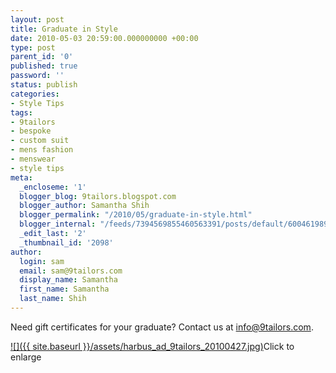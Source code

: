 ```yaml
---
layout: post
title: Graduate in Style
date: 2010-05-03 20:59:00.000000000 +00:00
type: post
parent_id: '0'
published: true
password: ''
status: publish
categories:
- Style Tips
tags:
- 9tailors
- bespoke
- custom suit
- mens fashion
- menswear
- style tips
meta:
  _encloseme: '1'
  blogger_blog: 9tailors.blogspot.com
  blogger_author: Samantha Shih
  blogger_permalink: "/2010/05/graduate-in-style.html"
  blogger_internal: "/feeds/7394569855460563391/posts/default/6004619894725800286"
  _edit_last: '2'
  _thumbnail_id: '2098'
author:
  login: sam
  email: sam@9tailors.com
  display_name: Samantha
  first_name: Samantha
  last_name: Shih
---
```

Need gift certificates for your graduate? Contact us at info@9tailors.com.

[![]({{ site.baseurl }}/assets/harbus_ad_9tailors_20100427.jpg)](http://2.bp.blogspot.com/_RlJ3L7W6dBw/S985egNKOKI/AAAAAAAAIVM/o-drp1w2v2o/s1600/harbus_ad_9tailors_20100427.jpg)Click to enlarge